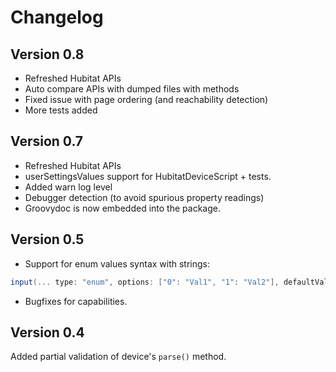 # Changelog

## Version 0.8
- Refreshed Hubitat APIs
- Auto compare APIs with dumped files with methods
- Fixed issue with page ordering (and reachability detection)
- More tests added

## Version 0.7
- Refreshed Hubitat APIs
- userSettingsValues support for HubitatDeviceScript + tests.
- Added warn log level
- Debugger detection (to avoid spurious property readings)
- Groovydoc is now embedded into the package.

## Version 0.5
- Support for enum values syntax with strings:
```groovy
input(... type: "enum", options: ["0": "Val1", "1": "Val2"], defaultValue: "1" ...)
```
- Bugfixes for capabilities.

## Version 0.4
Added partial validation of device's `parse()` method.